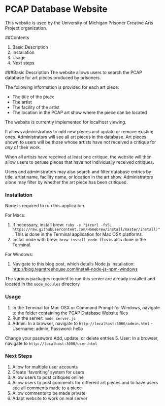# PCAP Database Website
This website is used by the University of Michigan Prisoner Creative Arts Project organization.

##Contents
1. Basic Description
2. Installation
3. Usage
4. Next steps

###Basic Description
The website allows users to search the PCAP database for art pieces produced by prisoners.

The following information is provided for each art piece:

- The title of the piece
- The artist
- The facility of the artist
- The location in the PCAP art show where the piece can be located

The website is currently implemented for localhost viewing. 

It allows administrators to add new pieces and update or remove existing ones. Administrators will see all art pieces in the database. Art pieces shown to users will be those whose artists have not received a critique for *any* of their work.


When all artists have received at least one critique, the website will then allow users to peruse pieces that have not individually received critiques. 

Users and administrators may also search and filter database entries by title, artist name, facility name, or location in the art show. Administrators alone may filter by whether the art piece has been critiqued. 

### Installation

Node is required to run this application. 

For Macs:

1. If necessary, install brew: `ruby -e "$(curl -fsSL https://raw.githubusercontent.com/Homebrew/install/master/install)"`. This is done in the Terminal application for Mac OSX platforms. 
2. Install node with brew: `brew install node`. This is also done in the Terminal. 

For Windows:

1. Navigate to this blog post, which details Node.js installation: http://blog.teamtreehouse.com/install-node-js-npm-windows 

The various packages required to run this server are already installed and located in the `node_modules` directory

### Usage

1. In the Terminal for Mac OSX or Command Prompt for Windows, navigate to the folder containing the PCAP Database Website files
2. Run the server: `node server.js`
3. Admin: In a browser, navigate to `http://localhost:3000/admin.html` - Username: admin, Password: hello
  
  Change your password
  Add, update, or delete entries
5. User: In a browser, navigate to `http://localhost:3000/user.html`

### Next Steps

1. Allow for multiple user accounts
2. Create 'favoriting' system for users
3. Allow users to post critiques online
4. Allow users to post comments for different art pieces and to have users see all comments made to a piece
5. Allow comments to be made private
6. Adapt website to work on real server
